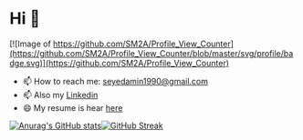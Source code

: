 # Hi 👋

<!--
**SM2A/SM2A** is a ✨ _special_ ✨ repository because its `README.md` (this file) appears on your GitHub profile.

Here are some ideas to get you started:

- 🔭 I’m currently working on ...
- 🌱 I’m currently learning ...
- 👯 I’m looking to collaborate on ...
- 🤔 I’m looking for help with ...
- 💬 Ask me about ...
- 📫 How to reach me: ...
- 😄 Pronouns: ...
- ⚡ Fun fact: ...
-->

[![Image of https://github.com/SM2A/Profile_View_Counter](https://github.com/SM2A/Profile_View_Counter/blob/master/svg/profile/badge.svg)](https://github.com/SM2A/Profile_View_Counter)

- 📫 How to reach me: seyedamin1990@gmail.com
- 📫 Also my [Linkedin](https://www.linkedin.com/in/sm2a/)
- 😄 My resume is hear [here](https://github.com/SM2A/SM2A/blob/main/Seyed%20Mohammad%20Amin%20Atyabi.pdf)

[![Anurag's GitHub stats](https://github-readme-stats.vercel.app/api?username=SM2A&count_private=true&show_icons=true&include_all_commits=true)](https://github.com/anuraghazra/github-readme-stats)[![GitHub Streak](https://github-readme-streak-stats.herokuapp.com?user=SM2A&theme=graywhite&date_format=j%20M%5B%20Y%5D)](https://git.io/streak-stats)

